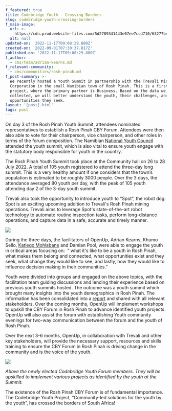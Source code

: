 ```yaml
---
f_featured: true
title: Codebridge Youth - Crossing Borders
slug: codebridge-youth-crossing-borders
f_main-image:
  url: >-
    https://cdn.prod.website-files.com/5d2709341443e07ee7ccd710/63277be30bde3544930f14aa_Rosh%20Pinah.jpg
  alt: null
updated-on: '2022-11-17T09:08:29.880Z'
created-on: '2022-09-01T07:30:37.817Z'
published-on: '2022-11-17T09:08:29.880Z'
f_author:
  - cms/team/adrian-kearns.md
f_relevant-community:
  - cms/communities/rosh-pinah.md
f_post-summary: >-
  We recently hosted a Youth Summit in partnership with the Trevali Mining
  Corporation in the small Namibian town of Rosh Pinah. This is a first in the
  project, where the primary partner is Business. Based on the data we
  collected, we will better understand the youth, their challenges, and the
  opportunities they seek.
layout: '[post].html'
tags: post
---
```


On day 3 of the Rosh Pinah Youth Summit, attendees nominated representatives to establish a Rosh Pinah CBY Forum. Attendees were then also able to vote for their chairperson, vice chairperson, and other roles in terms of the forum composition. The Namibian [National Youth Council](https://www.nyc.org.na/) attended the youth summit, which is also vital to ensure youth engage with the statutory body responsible for youth in the country. 

The Rosh Pinah Youth Summit took place at the Community hall on 26 to 28 July 2022. A total of 105 youth registered to attend the three-day long summit. This is a very healthy amount if one considers that the town’s population is estimated to be roughly 3000 people. Over the 3 days, the attendance averaged 80 youth per day, with the peak of 105 youth attending day 2 of the 3-day youth summit. 

Trevali also took the opportunity to introduce youth to “Spot”, the robot dog. Spot is an exciting upcoming addition to Trevali's Rosh Pinah mining operations. Trevali aims to leverage Spot's state-of-the-art robot technology to automate routine inspection tasks, perform long-distance operations, and capture data in a safe, accurate and timely manner.

![](/assets/images/downloaded/631898745480dd39a67f789d_yQMSwYzDlsgGkGRRZTof-jIg86gKLD3Gac0-lcNrOkN5qRAbQx9Srhb5r-g2vN8ju0-XFDVALNdhQkHfS5t9ZN8wRmjMWu05lQ-TVLLvgH32TtQRHeAyhsIjCEgoM4LuXCZ3nn3WUEhGR8yUseXgaWMEgp8_a1B5SE0Gt6T33vO7htTMKAxIN2eIe6CxqOhPVbDTuw.jpeg)

During the three days, the facilitators of OpenUp, Adrian Kearns, Khumo Sello, [Katlego Mohlabane](mailto:katlego@openup.org.za) and Damian Pool, were able to engage the youth in critical areas focusing on:  “ what it's like to be a youth in Rosh Pinah, what makes them belong and connected, what opportunities exist and they seek, what change they would like to see, and lastly, how they would like to influence decision making in their communities.”

Youth were divided into groups and engaged on the above topics, with the facilitation team guiding discussions and lending their experience based on previous youth summits hosted. The outcome was a youth summit which brought many insights into the youth demographics in Rosh Pinah. The information has been consolidated into a [report](https://docs.google.com/document/d/1yG7bXh-7W3xD62Q7J-NgFCzRJNKLVInFFk7fxp-n4yg/edit?usp=sharing) and shared with all relevant stakeholders. Over the coming months, OpenUp will implement workshops to upskill the CBY Forum in Rosh Pinah to advance identified youth projects. OpenUp will also assist the forum with establishing Youth community evenings for two-way communication between the forum and the youth of Rosh Pinah. 

Over the next 3-6 months, OpenUp, in collaboration with Trevali and other key stakeholders, will provide the necessary support, resources and skills training to ensure the CBY Forum in Rosh Pinah is driving change in the community and is the voice of the youth.

![](/assets/images/downloaded/6318987474fab23ac9cc2d89_1PAaYHjFXFsy-VkRNNjvXpF8asehFgMtQ1OV2rLtXmpZ7DZ6m-hXEAm_6Xklt5RjpNadkeWZeBBNgcw_assakUK4vRbTMeQ2NuEpzemxOnwedw-BSQTiiDZnQOQjoPk5GhR-Vj7M27aRKRY_B-lkWOHNUeFKq47yD8XYi1KoVWhw8rnuj--loFLWfYzXW3dCJBKtkA.jpeg)

_Above the newly elected Codebridge Youth Forum members. They will be upskilled to implement various projects as identified by the youth at the Summit._

The existence of the Rosh Pinah CBY Forum is of fundamental importance. The Codebridge Youth Project, “Community-led solutions for the youth by the youth”, has crossed the borders of South Africa!  

‍
